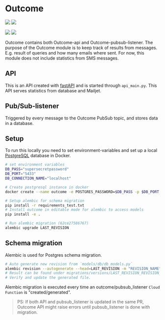 # Outcome

[![](https://img.shields.io/badge/Python-a?style=flat&logo=python&label=Code&color=3776AB&logoColor=ffffff)](https://www.python.org/)
[![](https://img.shields.io/badge/FastAPI-a?style=flat&logo=fastapi&label=Library&color=009688&logoColor=ffffff)](https://fastapi.tiangolo.com/)

[![](https://img.shields.io/badge/Docker-a?style=flat&logo=docker&label=Container&color=2496ED&logoColor=ffffff)](https://www.docker.com/)
[![](https://img.shields.io/badge/PostgreSQL-a?style=flat&logo=postgresql&label=Database&color=4169E1&logoColor=ffffff)](https://www.postgresql.org/)

Outcome contains both Outcome-api and Outcome-pubsub-listener. The purpose of the Outcome module is to keep track of results from messages. E.g. result of queries and how many emails where sent. For now, this module does not include statistics from SMS messages.

## API

This is an API created with [fastAPI](https://fastapi.tiangolo.com/) and is started through `api_main.py`. This API serves statistics from database and Mailjet.

## Pub/Sub-listener

Triggered by every message to the Outcome PubSub topic, and stores data in a database.

## Setup

To run this locally you need to set environment-variables and set up a local [PostgreSQL](https://www.postgresql.org/) database in Docker.

```bash
# set environment variables
DB_PASS="supersecretpassword"
DB_PORT="5433"
DB_CONNECTION_NAME="localhost"

# Create postgresql instance in docker
docker create --name outcome -e POSTGRES_PASSWORD=$DB_PASS -p $DB_PORT:5432 postgres

# Setup alembic for schema migration
pip install -r requirements_test.txt
# Install outcome in editable mode for alembic to access models
pip install -e .

# Run alembic migration (62ce27586767)
alembic upgrade LAST_REVISION
```

## Schema migration

Alembic is used for Postgres schema migration.

```bash
# Auto generate new revision from `models/db/db_models.py`
alembic revision --autogenerate --head=LAST_REVISION -m "REVISION_NAME"
# Result can be found under migrations/versions/LAST_REVISION_REVISION_NAME.py
# Verify and update the generated file.
```

Alembic migration is executed every time an outcome/pubsub_listener `Cloud Function` is "created/generated".

> PS: If both API and pubsub_listener is updated in the same PR, Outcome API might raise errors until pubsub_listener is done with migration.
